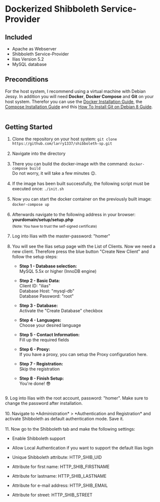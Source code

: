 # Dockerized Shibboleth Service-Provider

## Included
- Apache as Webserver 
- Shibboleth Service-Provider
- Ilias Version 5.2
- MySQL database

## Preconditions
For the host system, I recommend using a virtual machine with Debian Jessy. In addition you will need **Docker**, **Docker Compose** and **Git** on your host system. 
Therefor you can use the [Docker Installation Guide](https://docs.docker.com/engine/installation/linux/debian/), the [Compose Installation Guide](https://docs.docker.com/compose/install/) and this [How To Install Git on Debian 8 Guide](https://www.digitalocean.com/community/tutorials/how-to-install-git-on-debian-8).
<br><br>

## Getting Started
1. Clone the repository on your host system: `git clone https://github.com/larry1337/shibboleth-sp.git`
<br><br>
2. Navigate into the directory
<br><br>
3. There you can build the docker-image with the command: `docker-compose build`<br>
Do not worry, it will take a few minutes :wink:.
<br><br>
4. If the image has been built successfully, the following script must be executed once: `./init.sh`
<br><br>
5. Now you can start the docker container on the previously built image: `docker-compose up`
<br><br>
6. Afterwards navigate to the following address in your browser: **yourdomain/setup/setup.php** <br>
<sub>(Note: You have to trust the self-signed certificate)</sub>
<br><br>
7. Log into Ilias with the master-password: "homer"
<br><br>
8. You will see the Ilias setup page with the List of Clients. Now we need a new client. Therefore press the blue button "Create New Client" and follow the setup steps:
	- **Step 1 - Database selection:** <br>
	MySQL 5.5x or higher (InnoDB engine)<br>

	- **Step 2 - Basic Data:** <br>
	Client ID: "ilias"<br>
	Database Host: "mysql-db"<br>
	Database Password: "root"<br>

	- **Step 3 - Database:**<br>
	Activate the "Create Database" checkbox<br>

	- **Step 4 - Languages:**<br>
	Choose your desired language<br>

	- **Step 5 - Contact Information:**<br>
	Fill up the required fields<br>

	- **Step 6 - Proxy:**<br>
	If you have a proxy, you can setup the Proxy configuration here.<br>

	- **Step 7 - Registration:**<br>
 	Skip the registration<br>

	- **Step 8 - Finish Setup:**<br> 
	You're done! :sunglasses:<br>
<br>
9. Log into Ilias with the root account, password: "homer". Make sure to change the password after installation.
<br><br>
10. Navigate to *Administration* > *Authentication and Registration* and activate Shibboleth as default authentication mode. Save it.
<br><br>
11. Now go to the Shibboleth tab and make the following settings:

- Enable Shibboleth support<br>
	
- Allow Local Authentication if you want to support the default Ilias login<br>
	
- Unique Shibboleth attribute: HTTP_SHIB_UID<br>
	
- Attribute for first name: HTTP_SHIB_FIRSTNAME<br>
	
- Attribute for lastname: HTTP_SHIB_LASTNAME<br>
	
- Attribute for e-mail address: HTTP_SHIB_EMAIL<br>
	
- Attribute for street: HTTP_SHIB_STREET<br>
